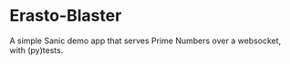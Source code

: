 # Erasto-Blaster

A simple Sanic demo app that serves Prime Numbers over a websocket, with (py)tests.
